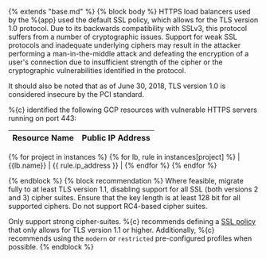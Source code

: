 {% extends "base.md" %}
{% block body %}
HTTPS load balancers used by the %{app} used the default SSL policy, which allows for the TLS version 1.0 protocol. Due to its backwards compatibility with SSLv3, this protocol suffers from a number of cryptographic issues. Support for weak SSL protocols and inadequate underlying ciphers may result in the attacker performing a man-in-the-middle attack and defeating the encryption of a user's connection due to insufficient strength of the cipher or the cryptographic vulnerabilities identified in the protocol.

It should also be noted that as of June 30, 2018, TLS version 1.0 is considered insecure by the PCI standard.

%{c} identified the following GCP resources with vulnerable HTTPS servers running on port 443:

| Resource Name | Public IP Address |
| ------------- | ----------------- |
{% for project in instances %}
{% for lb, rule in instances[project] %}
| {{lb.name}}   | {{ rule.ip_address }} |
{% endfor %}
{% endfor %}


{% endblock %}
{% block recommendation %}
Where feasible, migrate fully to at least TLS version 1.1, disabling support for all SSL (both versions 2 and 3) cipher suites. Ensure that the key length is at least 128 bit for all supported ciphers. Do not support RC4-based cipher suites.

Only support strong cipher-suites. %{c} recommends defining a [SSL policy](https://cloud.google.com/load-balancing/docs/ssl-policies-concepts) that only allows for TLS version 1.1 or higher. Additionally, %{c} recommends using the `modern` or `restricted` pre-configured profiles when possible.
{% endblock %}
